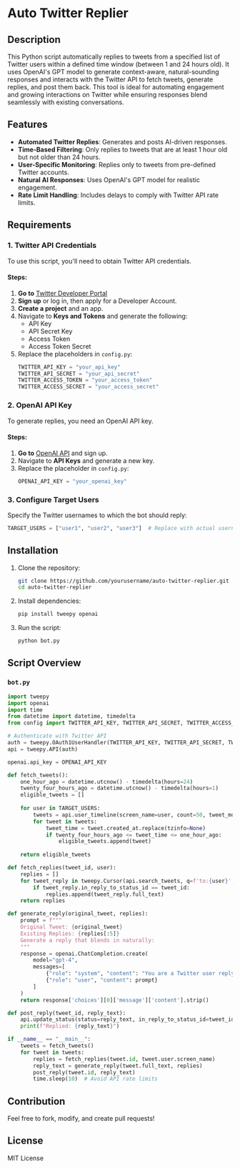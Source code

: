 # Auto Twitter Replier

## Description
This Python script automatically replies to tweets from a specified list of Twitter users within a defined time window (between 1 and 24 hours old). It uses OpenAI's GPT model to generate context-aware, natural-sounding responses and interacts with the Twitter API to fetch tweets, generate replies, and post them back. This tool is ideal for automating engagement and growing interactions on Twitter while ensuring responses blend seamlessly with existing conversations.

## Features
- **Automated Twitter Replies**: Generates and posts AI-driven responses.
- **Time-Based Filtering**: Only replies to tweets that are at least 1 hour old but not older than 24 hours.
- **User-Specific Monitoring**: Replies only to tweets from pre-defined Twitter accounts.
- **Natural AI Responses**: Uses OpenAI's GPT model for realistic engagement.
- **Rate Limit Handling**: Includes delays to comply with Twitter API rate limits.

## Requirements
### 1. Twitter API Credentials
To use this script, you'll need to obtain Twitter API credentials.
#### Steps:
1. **Go to** [Twitter Developer Portal](https://developer.twitter.com/)
2. **Sign up** or log in, then apply for a Developer Account.
3. **Create a project** and an app.
4. Navigate to **Keys and Tokens** and generate the following:
   - API Key
   - API Secret Key
   - Access Token
   - Access Token Secret
5. Replace the placeholders in `config.py`:
   ```python
   TWITTER_API_KEY = "your_api_key"
   TWITTER_API_SECRET = "your_api_secret"
   TWITTER_ACCESS_TOKEN = "your_access_token"
   TWITTER_ACCESS_SECRET = "your_access_secret"
   ```

### 2. OpenAI API Key
To generate replies, you need an OpenAI API key.
#### Steps:
1. **Go to** [OpenAI API](https://platform.openai.com/signup/) and sign up.
2. Navigate to **API Keys** and generate a new key.
3. Replace the placeholder in `config.py`:
   ```python
   OPENAI_API_KEY = "your_openai_key"
   ```

### 3. Configure Target Users
Specify the Twitter usernames to which the bot should reply:
```python
TARGET_USERS = ["user1", "user2", "user3"]  # Replace with actual usernames
```

## Installation
1. Clone the repository:
   ```sh
   git clone https://github.com/yourusername/auto-twitter-replier.git
   cd auto-twitter-replier
   ```
2. Install dependencies:
   ```sh
   pip install tweepy openai
   ```
3. Run the script:
   ```sh
   python bot.py
   ```

## Script Overview
### `bot.py`
```python
import tweepy
import openai
import time
from datetime import datetime, timedelta
from config import TWITTER_API_KEY, TWITTER_API_SECRET, TWITTER_ACCESS_TOKEN, TWITTER_ACCESS_SECRET, OPENAI_API_KEY, TARGET_USERS

# Authenticate with Twitter API
auth = tweepy.OAuth1UserHandler(TWITTER_API_KEY, TWITTER_API_SECRET, TWITTER_ACCESS_TOKEN, TWITTER_ACCESS_SECRET)
api = tweepy.API(auth)

openai.api_key = OPENAI_API_KEY

def fetch_tweets():
    one_hour_ago = datetime.utcnow() - timedelta(hours=24)
    twenty_four_hours_ago = datetime.utcnow() - timedelta(hours=1)
    eligible_tweets = []
    
    for user in TARGET_USERS:
        tweets = api.user_timeline(screen_name=user, count=50, tweet_mode='extended')
        for tweet in tweets:
            tweet_time = tweet.created_at.replace(tzinfo=None)
            if twenty_four_hours_ago <= tweet_time <= one_hour_ago:
                eligible_tweets.append(tweet)
    
    return eligible_tweets

def fetch_replies(tweet_id, user):
    replies = []
    for tweet_reply in tweepy.Cursor(api.search_tweets, q=f'to:{user}', since_id=tweet_id, tweet_mode='extended').items(50):
        if tweet_reply.in_reply_to_status_id == tweet_id:
            replies.append(tweet_reply.full_text)
    return replies

def generate_reply(original_tweet, replies):
    prompt = f"""
    Original Tweet: {original_tweet}
    Existing Replies: {replies[:5]}
    Generate a reply that blends in naturally:
    """
    response = openai.ChatCompletion.create(
        model="gpt-4",
        messages=[
            {"role": "system", "content": "You are a Twitter user replying in a natural and organic way."},
            {"role": "user", "content": prompt}
        ]
    )
    return response['choices'][0]['message']['content'].strip()

def post_reply(tweet_id, reply_text):
    api.update_status(status=reply_text, in_reply_to_status_id=tweet_id, auto_populate_reply_metadata=True)
    print(f"Replied: {reply_text}")

if __name__ == "__main__":
    tweets = fetch_tweets()
    for tweet in tweets:
        replies = fetch_replies(tweet.id, tweet.user.screen_name)
        reply_text = generate_reply(tweet.full_text, replies)
        post_reply(tweet.id, reply_text)
        time.sleep(10)  # Avoid API rate limits
```

## Contribution
Feel free to fork, modify, and create pull requests!

## License
MIT License
